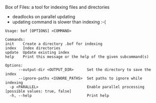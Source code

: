 Box of Files: a tool for indexing files and directories 

- deadlocks on parallel updating
- updating command is slower than indexing :-( 
```
Usage: bof [OPTIONS] <COMMAND>

Commands:
init    Create a directory .bof for indexing
index   Index directories
update  Update existing index
help    Print this message or the help of the given subcommand(s)

Options:
      --output-dir <OUTPUT_DIR>      Set the directory to save the index
      --ignore-paths <IGNORE_PATHS>  Set paths to ignore while indexing
  -p <PARALLEL>                      Enable parallel processing [possible values: true, false]
  -h, --help                         Print help
```
